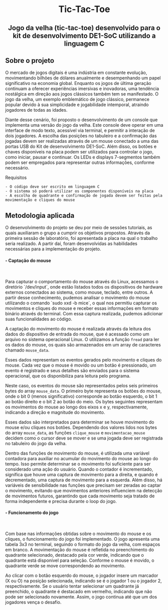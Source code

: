<h1>
  <p align="center">Tic-Tac-Toe</p>
</h1>


<h2>
  <p align="center">Jogo da velha (tic-tac-toe) desenvolvido para o kit de desenvolvimento DE1-SoC utilizando a linguagem C</p>
  
</h2>

<h3>
  <h2>Sobre o projeto</h2>
  <p>
    O mercado de jogos digitais é uma indústria em constante evolução, movimentando bilhões de dólares anualmente e desempenhando um papel significativo na  economia global. Enquanto os jogos de última geração continuam a oferecer experiências imersivas e inovadoras, uma tendência nostálgica em direção aos jogos clássicos também tem se manifestado. O jogo da velha, um exemplo emblemático de jogo clássico, permanece popular devido à sua simplicidade e jogabilidade intemporal, atraindo jogadores de todas as idades.
  </p>
  <p>
  Diante desse cenário, foi proposto o desenvolvimento de um console que implementa uma versão do jogo da velha. Este console deve operar em uma interface de modo texto, acessível via terminal, e permitir a interação de dois jogadores. A escolha das posições no tabuleiro e a confirmação das jogadas devem ser realizadas através de um mouse conectado a uma das portas USB do Kit de desenvolvimento DE1-SoC. Além disso, os botões e chaves disponíveis na placa podem ser utilizados para controlar o jogo, como iniciar, pausar e continuar. Os LEDs e displays 7-segmentos também podem ser empregados para representar outras informações, conforme necessário.
    </p>

  <p>
    Requisitos
    
    - O código deve ser escrito em linguagem C
    - O sistema só poderá utilizar os componentes disponíveis na placa
    - A escolha de quadrante e confirmação de jogada devem ser feitas pela movimentação e cliques do mouse
  </p>
</h3>

<h2>Metodologia aplicada</h2>
  <p>O desenvolvimento do projeto se deu por meio de sessões tutoriais, as quais auxiliaram o grupo a cumprir os objetivos propostos. Através da primeira sessão de laboratório, foi apresentada a placa na qual o trabalho seria realizado. A partir daí, foram desenvolvidas as habilidades necessárias para a implementação do projeto.
    
    
<h4>- Captação do mouse</h4>
  <div style="margin-top: 50px;">
   Para capturar o comportamento do mouse através do Linux, acessamos o diretório `/dev/input`, onde estão listados todos os dispositivos de hardware externos conectados ao sistema, como mouse, teclado, entre outros. A partir desse conhecimento, pudemos analisar o movimento do mouse utilizando o comando `sudo xxd -b mice`, o qual nos permitiu capturar os movimentos e cliques do mouse e receber essas informações em formato binário através do terminal. Com essa captura realizada, pudemos adicionar suas funcionalidades ao código.

  A captação do movimento do mouse é realizada através da leitura dos dados do dispositivo de entrada do mouse, que é acessado como um arquivo no sistema operacional Linux. O utilizamos a função `fread` para ler os dados do mouse, os quais são armazenados em um array de caracteres chamado `mouse_data`.

  Esses dados representam os eventos gerados pelo movimento e cliques do mouse. Cada vez que o mouse é movido ou um botão é pressionado, um evento é registrado e   seus detalhes são enviados para o sistema operacional, que os disponibiliza para leitura pelo programa.

  Neste caso, os eventos do mouse são representados pelos seis primeiros bytes do array `mouse_data`. O primeiro byte representa os botões do mouse, onde o bit 0 (menos significativo) corresponde ao botão esquerdo, o bit 1 ao botão direito e o bit 2 ao botão do meio. Os bytes seguintes representam os movimentos do mouse ao longo dos eixos x e y, respectivamente, indicando a direção e magnitude do movimento.

  Esses dados são interpretados para determinar se houve movimento do mouse e/ou cliques nos botões. Dependendo dos valores lidos nos bytes do array `mouse_data`, as funções `clique_mouse` e `movimentacao_mouse` decidem como o cursor deve se mover e se uma jogada deve ser registrada no tabuleiro do jogo da velha.

  Dentro das funções de movimento do mouse, é utilizada uma variável contadora para auxiliar no acumular do movimento do mouse ao longo do tempo. Isso permite   determinar se o movimento foi suficiente para ser considerado uma ação do usuário. Quando o contador é incrementado, significa que houve uma captura de movimento   para a direita, e quando é decrementado, uma captura de movimento para a esquerda. Além disso, há variáveis de sensibilidade nas funções que precisam ser zeradas   ao captar o movimento, evitando que movimentos anteriores influenciem na detecção de movimentos futuros, garantindo que cada movimento seja tratado de forma   independente e precisa durante o loop do jogo.
</div>
<h4>- Funcionamento do jogo</h4>
<div style="margin-top: 50px;">
  <p></p>
  Com base nas informações obtidas sobre o movimento do mouse e os cliques, o funcionamento do jogo foi implementado. O jogo apresenta uma tabela 3x3 no terminal, seguindo o formato do jogo da velha, com espaços em branco. A movimentação do mouse é refletida no preenchimento do quadrante selecionado, destacado pela cor verde, indicando que o quadrante está disponível para seleção. Conforme o mouse é movido, o quadrante verde se move correspondendo ao movimento.

<p></p>
Ao clicar com o botão esquerdo do mouse, o jogador insere um marcador (X ou O) na posição selecionada, indicando se é o jogador 1 ou o jogador 2, respectivamente. Se o usuário tentar selecionar um quadrante já preenchido, o quadrante é destacado em vermelho, indicando que não pode ser selecionado novamente. Assim, o jogo continua até que um dos jogadores vença o desafio.
</div>
    



